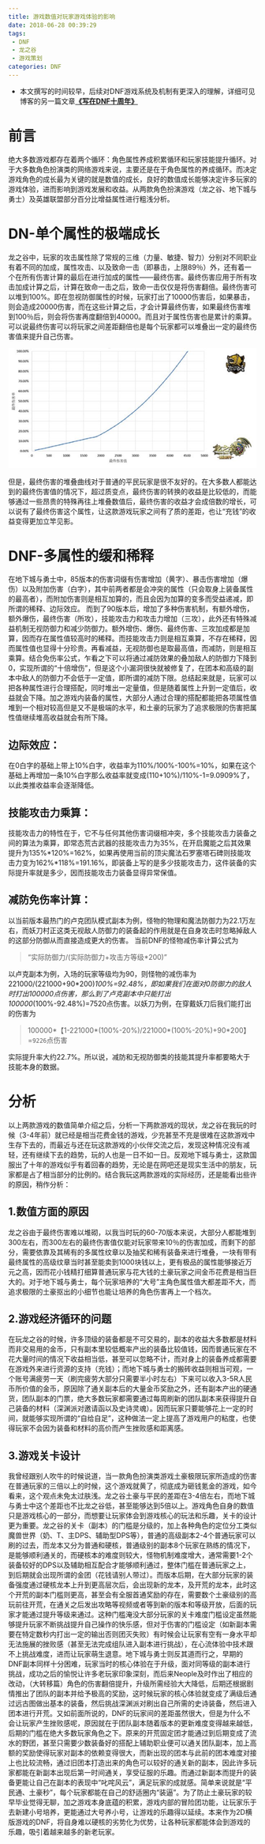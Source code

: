 ```yaml
---
title: 游戏数值对玩家游戏体验的影响
date: 2018-06-28 00:39:29
tags: 
 - DNF
 - 龙之谷
 - 游戏策划
categories: DNF
---
```

* 本文撰写的时间较早，后续对DNF游戏系统及机制有更深入的理解，详细可见博客的另一篇文章[**《写在DNF十周年》**](https://cgnz.github.io/2018/06/12/%E5%86%99%E5%9C%A8DNF%E5%8D%81%E5%91%A8%E5%B9%B4/)

# 前言

绝大多数游戏都存在着两个循环：角色属性养成积累循环和玩家技能提升循环。对于大多数角色扮演类的网络游戏来说，主要还是在于角色属性的养成循环。而决定游戏角色的成长最为关键的就是数值的成长，良好的数值成长能够决定许多玩家的游戏体验，进而影响到游戏发展和收益。从两款角色扮演游戏（龙之谷、地下城与勇士）及英雄联盟部分百分比增益属性进行粗浅分析。

# DN-单个属性的极端成长

龙之谷中，玩家的攻击属性除了常规的三维（力量、敏捷、智力）分别对不同职业有着不同的加成，属性攻击、以及致命一击（即暴击，上限89％）外，还有着一个在所有伤害计算的最后在进行加成的属性——最终伤害。最终伤害应用于所有攻击加成计算之后，计算在致命一击之后，致命一击仅仅是将伤害翻倍。最终伤害可以堆到100%。即在忽视防御属性的时候，玩家打出了10000伤害后，如果暴击，则会造成20000伤害，而在这些计算之后，才会计算最终伤害，如果最终伤害堆到100％后，则会将伤害再度翻倍到40000。而且对于属性伤害也是累计的乘算。可以说最终伤害可以将玩家之间差距翻倍也是每个玩家都可以堆叠出一定的最终伤害值来提升自己伤害。

![龙之谷最终伤害数值与收益率曲线图（80级）](https://github.com/CGNz/blogimage/raw/master/DNF-DN/DN.png)
 
但是，最终伤害的堆叠曲线对于普通的平民玩家是很不友好的。在大多数人都能达到的最终伤害值的情况下，超过质变点，最终伤害的转换的收益是比较低的，而能够通过一些昂贵的特殊再往上堆叠数值后，最终伤害的收益才会成倍数的增长，可以说有了最终伤害这个属性，让这款游戏玩家之间有了质的差距，也让“充钱”的收益变得更加立竿见影。

# DNF-多属性的缓和稀释

在地下城与勇士中，85版本的伤害词缀有伤害增加（黄字）、暴击伤害增加（爆伤）以及附加伤害（白字），其中前两者都是会冲突的属性（只会取身上装备属性的最高者），而附加伤害则是相互加算的，而且会因为加算的变多而受益递减，即所谓的稀释、边际效应。
而到了90版本后，增加了多种伤害机制，有额外增伤，额外爆伤，最终伤害（所攻），技能攻击力和攻击力增加（三攻），此外还有特殊减益机制无视防御力和减少防御力。额外增伤、爆伤、最终伤害、三攻加成都是加算，因而存在属性值较高时的稀释。而技能攻击力则是相互乘算，不存在稀释，因而属性值也显得十分珍贵。再看减益，无视防御也是取最高值，而减防，则是相互乘算。结合免伤率公式，乍看之下可以将通过减防效果的叠加敌人的防御力下降到0，实现所谓的“十倍增伤”，但是这个小漏洞很快就被修复了，在团本和高级的副本中敌人的防御力不会低于一定值，即所谓的减防下限。总结起来就是，玩家可以把各种属性进行合理搭配，同时堆出一定量值，但是随着属性上升到一定值后，收益就会下降。加之游戏内装备的属性，大部分人通过合理的搭配都能把各项属性值堆到一个相对较高但是又不是极端的水平，和土豪的玩家为了追求极限的伤害把属性值继续堆高收益就会有所下降。

## 边际效应：

在0白字的基础上带上10%白字，收益率为110%/100%-100%=10%，如果在这个基础上再增加一条10%白字那么收益率就变成(110+10%)/110%-1=9.0909%了，以此类推收益率会逐渐降低。

## 技能攻击力乘算：

技能攻击力的特性在于，它不与任何其他伤害词缀相冲突，多个技能攻击力装备之间的算法为乘算，即常态荒古武器的技能攻击力为35%，在开启魔能之后其效果提升为135%*120%=162%，如果再使用当前的顶尖魔法石罗塞塔石碑则技能攻击力变为162%*118%=191.16%，即装备上写的是多少技能攻击力，这件装备的实际提升率就是多少，因而技能攻击力装备显得异常保值。

## 减防免伤率计算：

以当前版本最热门的卢克团队模式副本为例，怪物的物理和魔法防御力为22.1万左右，而妖刀村正这类无视敌人防御力的装备起的作用就是在自身攻击时忽略掉敌人的这部分防御从而直接造成更大的伤害。
当前DNF的怪物减伤率计算公式为

> “实际防御力/(实际防御力+攻击方等级*200)”

以卢克副本为例，入场的玩家等级均为90，则怪物的减伤率为221000/(221000+90*200)*100%=92.48%，即如果我们在面对0防御力的敌人时打出100000点伤害，那么到了卢克副本中只能打出100000*(100%-92.48%)=7520点伤害。以妖刀为例，在穿戴妖刀后我们能打出的伤害为

> 100000*【1-221000*(100%-20%)/221000*(100%-20%)+90*200】=``9226``点伤害

实际提升率大约22.7%。所以说，减防和无视防御类的技能其提升率都要略大于技能本身的数据。

# 分析
以上两款游戏的数值简单介绍之后，分析一下两款游戏的现状，龙之谷在我玩的时候（3-4年前）就已经是相当花费金钱的游戏，少充甚至不充是很难在这款游戏中生存下去的，而最近与还在玩这款游戏的小伙伴交流之后，发现这种情况没有减轻，还有继续下去的趋势，玩的人也是一日不如一日。反观地下城与勇士，这款国服出了十年的游戏似乎有着回春的趋势，无论是在网吧还是现实生活中的朋友，玩家都是占了相当部分的比例的。结合我玩这两款游戏的实际经历，还是能看出些许的原因，稍作分析：

## 1.数值方面的原因

 龙之谷由于最终伤害难以堆砌，以我当时玩的60-70版本来说，大部分人都能堆到300左右，而300左右的最终伤害值仅能对玩家带来10％的伤害加成，而剩下的部分，需要依靠及其稀有的多属性纹章以及抽奖和稀有装备来进行堆叠，一块有带有最终属性的高级纹章当时甚至能卖到1000块钱以上，更有极品的属性能够接近万元之高，因而花小钱精打细算普通玩家与花大钱的土豪玩家之间金币花费是相当巨大的。对于地下城与勇士，每个玩家培养的“大号”主角色属性值大都差距不大，而追求极限的土豪抠出的小细节也能让培养的角色伤害再上一个档次。

## 2.游戏经济循环的问题

 在玩龙之谷的时候，许多顶级的装备都是不可交易的，副本的收益大多数都是材料而非交易用的金币，只有副本里较低概率产出的装备比较值钱，因而普通玩家在不花大量时间的情况下收益相当低，甚至可以忽略不计，而对身上的装备养成都需要在游戏外来进行资源的支持（充钱）；而地下城与勇士的搬砖收益则相当可观，一个账号满疲劳一天（刷完疲劳大部分只需要半小时左右）下来可以收入3-5R人民币所价值的金币，原因除了通关副本后的大量金币奖励之外，还有副本产出的硬通货，团队副本的门票，绝大多数玩家都需要通过每周刷新的团队副本来获得提升自己装备的材料（深渊派对邀请函以及史诗灵魂）。因而玩家只要能够花上一定的时间，就能够实现所谓的“自给自足”，这种做法一定上提高了游戏用户的粘度，也使得玩家不会因为装备和材料的高价而产生挫败感和距离感。

## 3.游戏关卡设计

 我曾经跟别人吹牛的时候说道，当一款角色扮演类游戏土豪极限玩家所造成的伤害在普通玩家的三倍以上的时候，这个游戏就黄了，彻底成为砸钱氪金的游戏，如今看来，这个观点未免太过肤浅。龙之谷土豪与平民的差距在3-4倍左右，而地下城与勇士中这个差距也不比龙之谷低，甚至能够达到5倍以上。游戏角色自身的数值只是游戏核心的一部分，而想要让玩家体会到游戏核心的玩法和乐趣，关卡的设计更为重要。龙之谷的关卡（副本）的门槛是分级的，加上各种角色的定位分工类似魔兽世界（奶、T、主DPS、辅助型DPS等），普通的高级副本2-4个普通玩家可以刷的过去，而龙本又分为普通和硬核，普通级别的副本8个玩家在熟练的情况下，是能够顺利通关的，而硬核本的难度则较大，怪物机制难度增大，通常需要1-2个装备较好的DPS以及辅助相互配合才能够顺利通过，整体门槛在普通玩家之上，到后期就会出现所谓的金团（花钱请别人带过）。而版本后期，在大部分玩家的装备强度通过硬核龙本上升到更高层次后，会出现新的龙本，及开荒的龙本，此时这个开荒的副本门槛则更高，甚至会有全服首通奖励的存在，需要数个土豪级别的高玩前往开荒，在通关之后发出攻略等视频或者等到新的版本和等级开放，后面的玩家才能通过提升等级来通过。这种门槛淹没大部分玩家的关卡难度门槛设定虽然能够提升玩家不断挑战提升自己操作的快乐感，但对于伤害的门槛设定（如新副本需要在特定数秒内打出一定的输出否则团灭失败）有时候会让玩家有空有一身水平却无法施展的挫败感（甚至无法完成组队进入副本进行挑战），在心流体验中技术跟不上挑战难度，进而让玩家萌生退意。地下城与勇士则反其道而行之，早期的DNF副本同样十分困难，玩家当时的核心体验在于升级，面对同等级的副本进行挑战，成功之后的愉悦让许多老玩家印象深刻，而后来Neople及时作出了相应的改动，（大转移篇）角色的伤害翻倍提升，升级所需经验大大降低，后期还根据剧情推出了团队的副本并给予极高的奖励，这时候玩家的核心体验就变成了满级后通过远古图做出基本的装备，然后挑战深渊派对刷出自己所需的史诗装备，然后进入团本进行开荒。又如前面所说的，DNF的玩家间的差距虽然很大，但是为什么不会让玩家产生挫败感呢，原因就在于团队副本随着版本的更新难度变得越来越低，后期的门槛在绝大多数玩家角色之下。原来的开荒固定团才能通过到后期变成了流水的野团，甚至只需要少数装备好的搭配上辅助职业便可以通关团队副本，加上高额的奖励使得玩家对副本的依赖变得很大，而新出现的团本与此前的团本难度对接上也比较流畅，通过旧团本打造出来的角色可以较好的通关新的副本，因此许多玩家都能在新副本出现后第一时间通关，享受征服的乐趣。而通过新副本而提升的装备更能让自己在副本的表现中“叱咤风云”，满足玩家的成就感。简单来说就是“平民通、土豪秒”，每个玩家都能在自己的舒适圈内“装逼”。为了防止土豪玩家的较早毕业觉得无聊，加之游戏本身底蕴的积累，游戏内部的冒险团功能，让玩家乐于去新建小号培养，更能通过大号养小号，让游戏的乐趣得以延续。本来作为2D横版游戏的DNF，将自身难以硬核的劣势化为优势，让各种玩家都能体会到游戏的乐趣，吸引着越来越多的新老玩家。

 

